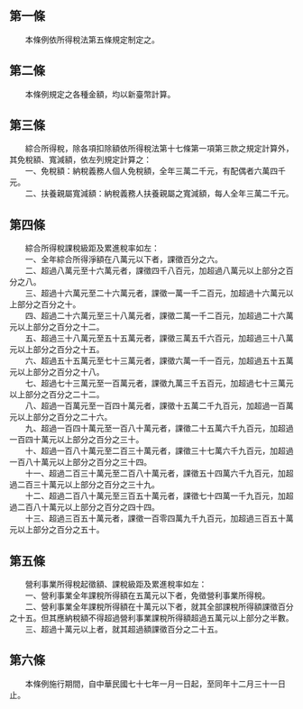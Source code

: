 第一條 
-------
　　本條例依所得稅法第五條規定制定之。  


第二條 
-------
　　本條例規定之各種金額，均以新臺幣計算。  


第三條 
-------
　　綜合所得稅，除各項扣除額依所得稅法第十七條第一項第三款之規定計算外，其免稅額、寬減額，依左列規定計算之：  
　　一、免稅額：納稅義務人個人免稅額，全年三萬二千元，有配偶者六萬四千元。  
　　二、扶養親屬寬減額：納稅義務人扶養親屬之寬減額，每人全年三萬二千元。  


第四條 
-------
　　綜合所得稅課稅級距及累進稅率如左：  
　　一、全年綜合所得淨額在八萬元以下者，課徵百分之六。  
　　二、超過八萬元至十六萬元者，課徵四千八百元，加超過八萬元以上部分之百分之八。  
　　三、超過十六萬元至二十六萬元者，課徵一萬一千二百元，加超過十六萬元以上部分之百分之十。  
　　四、超過二十六萬元至三十八萬元者，課徵二萬一千二百元，加超過二十六萬元以上部分之百分之十二。  
　　五、超過三十八萬元至五十五萬元者，課徵三萬五千六百元，加超過三十八萬元以上部分之百分之十五。  
　　六、超過五十五萬元至七十三萬元者，課徵六萬一千一百元，加超過五十五萬元以上部分之百分之十八。  
　　七、超過七十三萬元至一百萬元者，課徵九萬三千五百元，加超過七十三萬元以上部分之百分之二十二。  
　　八、超過一百萬元至一百四十萬元者，課徵十五萬二千九百元，加超過一百萬元以上部分之百分之二十六。  
　　九、超過一百四十萬元至一百八十萬元者，課徵二十五萬六千九百元，加超過一百四十萬元以上部分之百分之三十。  
　　十、超過一百八十萬元至二百三十萬元者，課徵三十七萬六千九百元，加超過一百八十萬元以上部分之百分之三十四。  
　　十一、超過二百三十萬元至二百八十萬元者，課徵五十四萬六千九百元，加超過二百三十萬元以上部分之百分之三十九。  
　　十二、超過二百八十萬元至三百五十萬元者，課徵七十四萬一千九百元，加超過二百八十萬元以上部分之百分之四十四。  
　　十三、超過三百五十萬元者，課徵一百零四萬九千九百元，加超過三百五十萬元以上部分之百分之五十。  


第五條 
-------
　　營利事業所得稅起徵額、課稅級距及累進稅率如左：  
　　一、營利事業全年課稅所得額在五萬元以下者，免徵營利事業所得稅。  
　　二、營利事業全年課稅所得額在十萬元以下者，就其全部課稅所得額課徵百分之十五。但其應納稅額不得超過營利事業課稅所得額超過五萬元以上部分之半數。  
　　三、超過十萬元以上者，就其超過額課徵百分之二十五。  


第六條 
-------
　　本條例施行期間，自中華民國七十七年一月一日起，至同年十二月三十一日止。